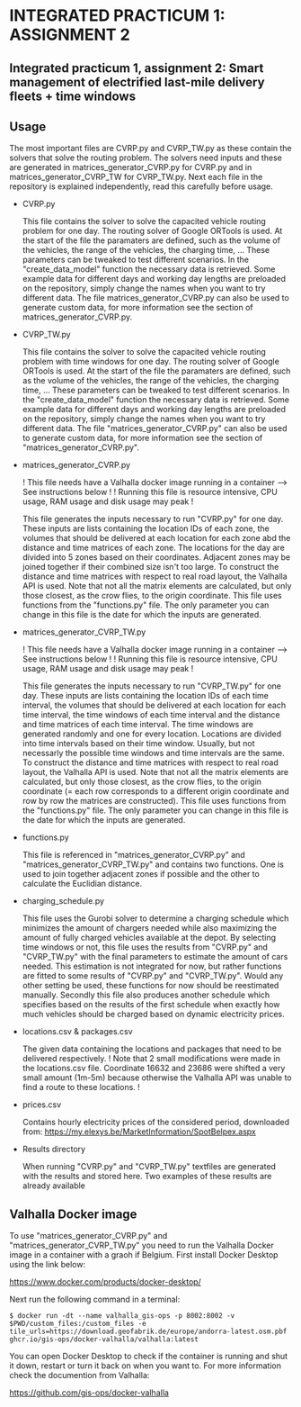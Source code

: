 # INTEGRATED PRACTICUM 1: ASSIGNMENT 2

## Integrated practicum 1, assignment 2: Smart management of electrified last-mile delivery fleets + time windows

## Usage
The most important files are CVRP.py and CVRP_TW.py as these contain the solvers that solve the routing problem. The solvers need inputs and these are generated in matrices_generator_CVRP.py for CVRP.py and in matrices_generator_CVRP_TW for CVRP_TW.py. Next each file in the repository is explained independently, read this carefully before usage.

* CVRP.py

  This file contains the solver to solve the capacited vehicle routing problem for one day. The routing solver of Google ORTools is used. At the start of the file the paramaters are defined, such as the volume of the vehicles, the range of the vehicles, the charging time, ... These parameters can be tweaked to test different scenarios. In the "create_data_model" function the necessary data is retrieved. Some example data for different days and working day lengths are preloaded on the repository, simply change the names when you want to try different data. The file matrices_generator_CVRP.py can also be used to generate custom data, for more information see the section of matrices_generator_CVRP.py.

* CVRP_TW.py

  This file contains the solver to solve the capacited vehicle routing problem with time windows for one day. The routing solver of Google ORTools is used. At the start of the file the paramaters are defined, such as the volume of the vehicles, the range of the vehicles, the charging time, ... These parameters can be tweaked to test different scenarios. In the "create_data_model" function the necessary data is retrieved. Some example data for different days and working day lengths are preloaded on the repository, simply change the names when you want to try different data. The file "matrices_generator_CVRP.py" can also be used to generate custom data, for more information see the section of "matrices_generator_CVRP.py".

* matrices_generator_CVRP.py

  ! This file needs have a Valhalla docker image running in a container --> See instructions below !
  ! Running this file is resource intensive, CPU usage, RAM usage and disk usage may peak !
  
  This file generates the inputs necessary to run "CVRP.py" for one day. These inputs are lists containing the location IDs of each zone, the volumes that should be delivered at each location for each zone abd the distance and time matrices of each zone. The locations for the day are divided into 5 zones based on their coordinates. Adjacent zones may be joined together if their combined size isn't too large. To construct the distance and time matrices with respect to real road layout, the Valhalla API is used. Note that not all the matrix elements are calculated, but only those closest, as the crow flies, to the origin coordinate. This file uses functions from the "functions.py" file. The only parameter you can change in this file is the date for which the inputs are generated.

* matrices_generator_CVRP_TW.py

  ! This file needs have a Valhalla docker image running in a container --> See instructions below !
  ! Running this file is resource intensive, CPU usage, RAM usage and disk usage may peak !

  This file generates the inputs necessary to run "CVRP_TW.py" for one day. These inputs are lists containing the location IDs of each time interval, the volumes that should be delivered at each location for each time interval, the time windows of each time interval and the distance and time matrices of each time interval. The time windows are generated randomly and one for every location. Locations are divided into time intervals based on their time window. Usually, but not necessarly the possible time windows and time intervals are the same. To construct the distance and time matrices with respect to real road layout, the Valhalla API is used. Note that not all the matrix elements are calculated, but only those closest, as the crow flies, to the origin coordinate (= each row corresponds to a different origin coordinate and row by row the matrices are constructed). This file uses functions from the "functions.py" file. The only parameter you can change in this file is the date for which the inputs are generated.

* functions.py

  This file is referenced in "matrices_generator_CVRP.py" and "matrices_generator_CVRP_TW.py" and contains two functions. One is used to join together adjacent zones if possible and the other to calculate the Euclidian distance.
  
* charging_schedule.py

  This file uses the Gurobi solver to determine a charging schedule which minimizes the amount of chargers needed while also maximizing the amount of fully charged vehicles available at the depot. By selecting time windows or not, this file uses the results from "CVRP.py" and "CVRP_TW.py" with the final parameters to estimate the amount of cars needed. This estimation is not integrated for now, but rather functions are fitted to some results of "CVRP.py" and "CVRP_TW.py". Would any other setting be used, these functions for now should be reestimated manually. Secondly this file also produces another schedule which specifies based on the results of the first schedule when exactly how much vehicles should be charged based on dynamic electricity prices.

* locations.csv & packages.csv

  The given data containing the locations and packages that need to be delivered respectively. ! Note that 2 small modifications were made in the locations.csv file. Coordinate 16632 and 23686 were shifted a very small amount (1m-5m) because otherwise the Valhalla API was unable to find a route to these locations. !

* prices.csv

  Contains hourly electricity prices of the considered period, downloaded from: https://my.elexys.be/MarketInformation/SpotBelpex.aspx

* Results directory

  When running "CVRP.py" and "CVRP_TW.py" textfiles are generated with the results and stored here. Two examples of these results are already available

## Valhalla Docker image
To use "matrices_generator_CVRP.py" and "matrices_generator_CVRP_TW.py" you need to run the Valhalla Docker image in a container with a graoh if Belgium. First install Docker Desktop using the link below:

https://www.docker.com/products/docker-desktop/

Next run the following command in a terminal:

```terminal
$ docker run -dt --name valhalla_gis-ops -p 8002:8002 -v $PWD/custom_files:/custom_files -e tile_urls=https://download.geofabrik.de/europe/andorra-latest.osm.pbf ghcr.io/gis-ops/docker-valhalla/valhalla:latest
```
You can open Docker Desktop to check if the container is running and shut it down, restart or turn it back on when you want to. For more information check the documention from Valhalla:

https://github.com/gis-ops/docker-valhalla
